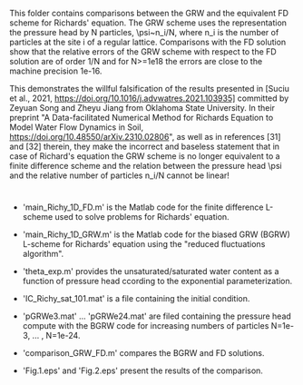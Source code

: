This folder contains comparisons between the GRW and the equivalent FD scheme for Richards' equation. The GRW scheme uses the representation the pressure head by N particles, \psi~n_i/N, where n_i is the number of particles at the site i of a regular lattice. Comparisons with the FD solution show that the relative errors of the GRW scheme with respect to the FD solution are of order 1/N and for N>=1e18 the errors are close to the machine precision 1e-16. 

This demonstrates the willful falsification of the results presented in [Suciu et al., 2021, https://doi.org/10.1016/j.advwatres.2021.103935] committed by Zeyuan Song and Zheyu Jiang from Oklahoma State University. In their preprint "A Data-facilitated Numerical Method for Richards Equation to Model Water Flow Dynamics in Soil, https://doi.org/10.48550/arXiv.2310.02806", as well as in references [31] and [32] therein, they make the incorrect and baseless statement that in case of Richard's equation the GRW scheme is no longer equivalent to a finite difference scheme and the relation between the pressure head \psi and the relative number of particles n_i/N cannot be linear! 
  
#

- 'main_Richy_1D_FD.m' is the Matlab code for the finite difference L-scheme used to solve problems for Richards' equation.

- 'main_Richy_1D_GRW.m' is the Matlab code for the biased GRW (BGRW) L-scheme for Richards' equation using the "reduced fluctuations algorithm".

- 'theta_exp.m' provides the unsaturated/saturated water content as a function of pressure head ccording to the exponential parameterization.

- 'IC_Richy_sat_101.mat' is a file containing the initial condition.

- 'pGRWe3.mat' ... 'pGRWe24.mat' are filed containing the pressure head compute with the BGRW code for increasing numbers of particles N=1e-3, ... , N=1e-24.


- 'comparison_GRW_FD.m' compares the BGRW and FD solutions.

- 'Fig.1.eps' and 'Fig.2.eps' present the results of the comparison.
